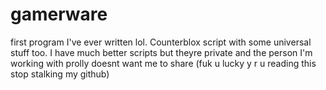 # gamerware
first program I've ever written lol. Counterblox script with some universal stuff too. I have much better scripts but theyre private and the person I'm working with prolly doesnt want me to share (fuk u lucky y r u reading this stop stalking my github)
